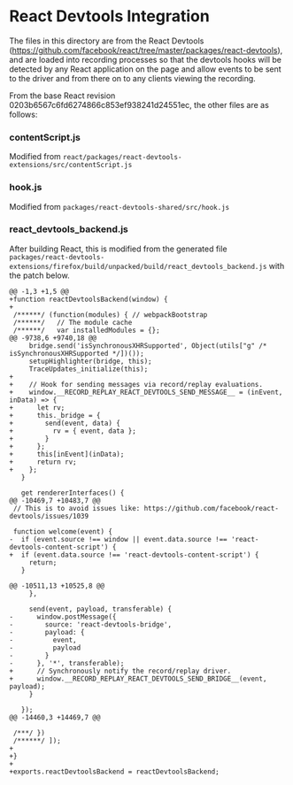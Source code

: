 # React Devtools Integration

The files in this directory are from the React Devtools (https://github.com/facebook/react/tree/master/packages/react-devtools), and are loaded into recording processes so that the devtools hooks will be detected by any React application on the page and allow events to be sent to the driver and from there on to any clients viewing the recording.

From the base React revision 0203b6567c6fd6274866c853ef938241d24551ec, the other files are as follows:

### contentScript.js

Modified from `react/packages/react-devtools-extensions/src/contentScript.js`

### hook.js

Modified from `packages/react-devtools-shared/src/hook.js`

### react_devtools_backend.js

After building React, this is modified from the generated file `packages/react-devtools-extensions/firefox/build/unpacked/build/react_devtools_backend.js` with the patch below.

```
@@ -1,3 +1,5 @@
+function reactDevtoolsBackend(window) {
+
 /******/ (function(modules) { // webpackBootstrap
 /******/ 	// The module cache
 /******/ 	var installedModules = {};
@@ -9738,6 +9740,18 @@
     bridge.send('isSynchronousXHRSupported', Object(utils["g" /* isSynchronousXHRSupported */])());
     setupHighlighter(bridge, this);
     TraceUpdates_initialize(this);
+
+    // Hook for sending messages via record/replay evaluations.
+    window.__RECORD_REPLAY_REACT_DEVTOOLS_SEND_MESSAGE__ = (inEvent, inData) => {
+      let rv;
+      this._bridge = {
+        send(event, data) {
+          rv = { event, data };
+        }
+      };
+      this[inEvent](inData);
+      return rv;
+    };
   }
 
   get rendererInterfaces() {
@@ -10469,7 +10483,7 @@
 // This is to avoid issues like: https://github.com/facebook/react-devtools/issues/1039
 
 function welcome(event) {
-  if (event.source !== window || event.data.source !== 'react-devtools-content-script') {
+  if (event.data.source !== 'react-devtools-content-script') {
     return;
   }
 
@@ -10511,13 +10525,8 @@
     },
 
     send(event, payload, transferable) {
-      window.postMessage({
-        source: 'react-devtools-bridge',
-        payload: {
-          event,
-          payload
-        }
-      }, '*', transferable);
+      // Synchronously notify the record/replay driver.
+      window.__RECORD_REPLAY_REACT_DEVTOOLS_SEND_BRIDGE__(event, payload);
     }
 
   });
@@ -14460,3 +14469,7 @@
 
 /***/ })
 /******/ ]);
+
+}
+
+exports.reactDevtoolsBackend = reactDevtoolsBackend;
```